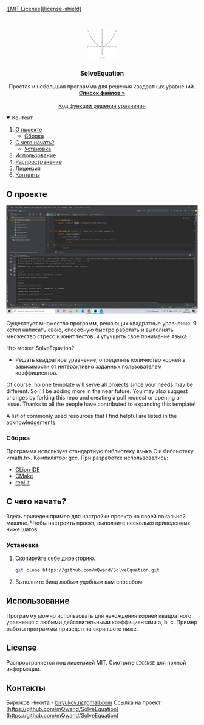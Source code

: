 [![MIT License][license-shield]][license-url]



<!-- PROJECT LOGO -->
<br />
<p align="center">
  <a href="https://github.com/mQwand/SolveEquation/">
    <img src="images/logo.gif" alt="Logo" width="80" height="80">
  </a>

  <h3 align="center">SolveEquation</h3>

  <p align="center">
    Простая и небольшая программа для решения квадратных уравнений.
    <br />
    <a href="https://github.com/mQwand/SolveEquation"><strong>Список файлов »</strong></a>
    <br />
    <br />
    <a href="https://github.com/mQwand/SolveEquation/blob/main/solvefunctions.c">Код функций решения уравнения </a>
  </p>
</p>



<!-- TABLE OF CONTENTS -->
<details open="open">
  <summary>Контент </summary>
  <ol>
    <li>
      <a href="#about-the-project">О проекте</a>
      <ul>
        <li><a href="#built-with">Сборка</a></li>
      </ul>
    </li>
    <li>
      <a href="#getting-started">С чего начать?</a>
      <ul>
        <li><a href="#installation">Установка</a></li>
      </ul>
    </li>
    <li><a href="#usage">Использование</a></li>
    <li><a href="#contributing">Распространение</a></li>
    <li><a href="#license">Лицензия</a></li>
    <li><a href="#contact">Контакты</a></li>
  </ol>
</details>



## О проекте

[![Product Name Screen Shot][product-screenshot]](https://example.com)

Существует множество программ, решающих квадратные уравнения. Я хотел написать свою, способную быстро работать и выполнять множество стресс и юнит тестов; и улучшить свое понимание языка.

Что может SolveEquation?
* Решать квадратное уравнение, определять количество корней в зависимости от интерактивно заданных пользователем коэффициентов.

Of course, no one template will serve all projects since your needs may be different. So I'll be adding more in the near future. You may also suggest changes by forking this repo and creating a pull request or opening an issue. Thanks to all the people have contributed to expanding this template!

A list of commonly used resources that I find helpful are listed in the acknowledgements.

### Сборка

Программа использует стандартную библиотеку языка C и библиотеку <math.h>. Компилятор: gcc. При разработке использовались:
* [CLion IDE](https://www.jetbrains.com/ru-ru/clion/)
* [CMake](https://cmake.org/)
* [repl.it](https://repl.it)



## С чего начать?

Здесь приведен пример для настройки проекта на своей локальной машине.
Чтобы настроить проект, выполните несколько приведенных ниже шагов.

### Установка

1. Скопируйте себе директорию.
   ```sh
   git clone https://github.com/mQwand/SolveEquation.git
   ```
2. Выполните билд любым удобным вам способом.



## Использование

Программу можно использовать для нахождения корней квадратного уравнения с любыми действительными коэффициентами a, b, c. 
Пример работы программы приведен на скриншоте ниже.

## License

Распространяется под лицензией MIT. Смотрите `LICENSE` для полной информации.


## Контакты

Бирюков Никита - biryukov.n@gmail.com
Ссылка на проект: [https://github.com/mQwand/SolveEquation](https://github.com/mQwand/SolveEquation)



[license-url]: https://github.com/othneildrew/https://github.com/mQwand/SolveEquation/blob/main/LICENSE.txt

[product-screenshot]: images/2021-09-07.png
